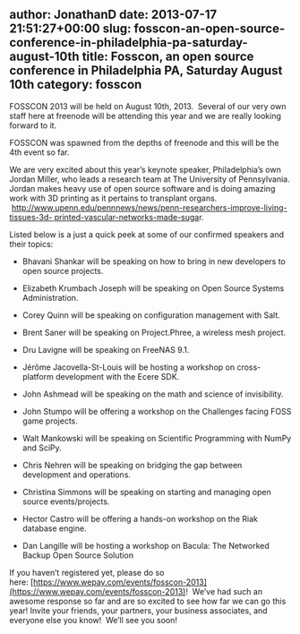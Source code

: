 author: JonathanD
date: 2013-07-17 21:51:27+00:00
slug: fosscon-an-open-source-conference-in-philadelphia-pa-saturday-august-10th
title: Fosscon, an open source conference in Philadelphia PA, Saturday August 10th
category: fosscon
---
FOSSCON 2013 will be held on August 10th, 2013.  Several of our very own staff here at freenode will be attending this year and we are really looking forward to it.




FOSSCON was spawned from the depths of freenode and this will be the 4th event so far.




We are very excited about this year’s keynote speaker, Philadelphia’s own Jordan Miller, who leads a research team at The University of Pennsylvania. Jordan makes heavy use of open source software and is doing amazing work with 3D printing as it pertains to transplant organs.  [http://www.upenn.edu/pennnews/news/penn-researchers-improve-living-tissues-3d- printed-vascular-networks-made-suga](http://www.upenn.edu/pennnews/news/penn-researchers-improve-living-tissues-3d-%20printed-vascular-networks-made-sugar)r.




Listed below is a just a quick peek at some of our confirmed speakers and their topics:






	
  * Bhavani Shankar will be speaking on how to bring in new developers to open source projects.

	
  * Elizabeth Krumbach Joseph will be speaking on Open Source Systems Administration.

	
  * Corey Quinn will be speaking on configuration management with Salt.

	
  * Brent Saner will be speaking on Project.Phree, a wireless mesh project.

	
  * Dru Lavigne will be speaking on FreeNAS 9.1.

	
  * Jérôme Jacovella-St-Louis will be hosting a workshop on cross-platform development with the Ecere SDK.

	
  * John Ashmead will be speaking on the math and science of invisibility.

	
  * John Stumpo will be offering a workshop on the Challenges facing FOSS game projects.

	
  * Walt Mankowski will be speaking on Scientific Programming with NumPy and SciPy.

	
  * Chris Nehren will be speaking on bridging the gap between development and operations.

	
  * Christina Simmons will be speaking on starting and managing open source events/projects.

	
  * Hector Castro will be offering a hands-on workshop on the Riak database engine.

	
  * Dan Langille will be hosting a workshop on Bacula: The Networked Backup Open Source Solution




If you haven’t registered yet, please do so here: [https://www.wepay.com/events/fosscon-2013](https://www.wepay.com/events/fosscon-2013)!  We’ve had such an awesome response so far and are so excited to see how far we can go this year! Invite your friends, your partners, your business associates, and everyone else you know!  We’ll see you soon!
